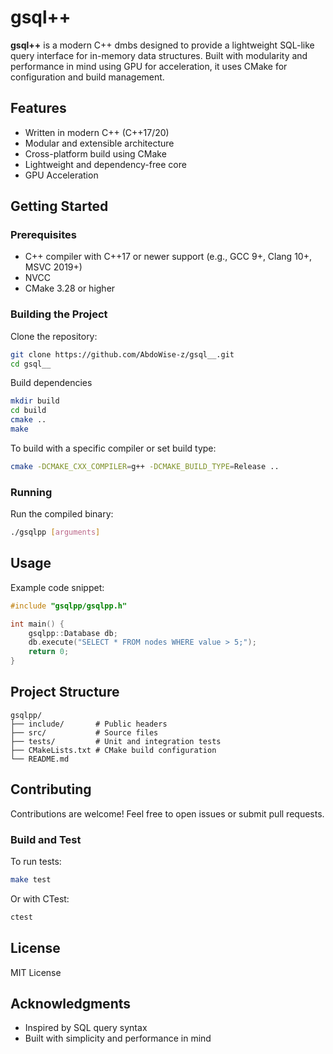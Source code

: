 # gsql++

**gsql++** is a modern C++ dmbs designed to provide a lightweight SQL-like query interface for in-memory data structures. Built with modularity and performance in mind using GPU for acceleration, it uses CMake for configuration and build management.

## Features

- Written in modern C++ (C++17/20)
- Modular and extensible architecture
- Cross-platform build using CMake
- Lightweight and dependency-free core
- GPU Acceleration

## Getting Started

### Prerequisites

- C++ compiler with C++17 or newer support (e.g., GCC 9+, Clang 10+, MSVC 2019+)
- NVCC
- CMake 3.28 or higher

### Building the Project

Clone the repository:

```bash
git clone https://github.com/AbdoWise-z/gsql__.git
cd gsql__
```

Build dependencies

```bash
mkdir build
cd build
cmake ..
make
```

To build with a specific compiler or set build type:

```bash
cmake -DCMAKE_CXX_COMPILER=g++ -DCMAKE_BUILD_TYPE=Release ..
```

### Running

Run the compiled binary:

```bash
./gsqlpp [arguments]
```

## Usage

Example code snippet:

```cpp
#include "gsqlpp/gsqlpp.h"

int main() {
    gsqlpp::Database db;
    db.execute("SELECT * FROM nodes WHERE value > 5;");
    return 0;
}
```

## Project Structure

```
gsqlpp/
├── include/       # Public headers
├── src/           # Source files
├── tests/         # Unit and integration tests
├── CMakeLists.txt # CMake build configuration
└── README.md
```

## Contributing

Contributions are welcome! Feel free to open issues or submit pull requests.

### Build and Test

To run tests:

```bash
make test
```

Or with CTest:

```bash
ctest
```

## License

MIT License

## Acknowledgments

- Inspired by SQL query syntax
- Built with simplicity and performance in mind
